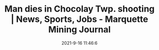 ---
"title": "Man dies in Chocolay Twp. shooting | News, Sports, Jobs - Marquette Mining Journal"
"date": "2021-9-16 11:46:6"
"feed_name": "GOOGLENEWSMINING"
"feed_website": "https://news.google.com/search?q=mining%2Bincident&hl=en-US&gl=US&ceid=US:en"
"feed_rss": "https://news.google.com/rss/search?q=mining%2Bincident&hl=en-US&gl=US&ceid=US:en"
"link": "https://www.miningjournal.net/news/front-page-news/2021/09/man-dies-in-chocolay-twp-shooting/"
"file": "_posts/2021-1-1-d39d16f8c0fbf68707c643e9ea74b7b518539445.md"
"accident": "0"
"drilling": "0"
"dead": "0"
"injured": "0"
---